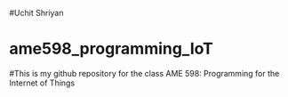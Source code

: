 #Uchit Shriyan

# ame598_programming_IoT

#This is my github repository for the class AME 598: Programming for the Internet of Things
